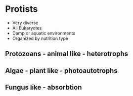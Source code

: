# Protists
- Very diverse
- All Eukaryotes
- Damp or aquatic environments
- Organized by nutrition type

## Protozoans - animal like - heterotrophs

## Algae - plant like - photoautotrophs

## Fungus like - absorbtion